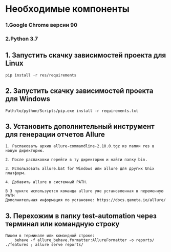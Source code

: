 <h1>Необходимые компоненты</h1>
    <h3>1.Google Chrome версии 90</h3>
    <h3>2.Python 3.7</h3>
<h2>1. Запустить скачку зависимостей проекта для Linux</h2>

    pip install -r res/requirements

<h2>2. Запустить скачку зависимостей проекта для Windows</h2>
    
    Path/to/python/Scripts/pip.exe install -r requirements.txt
    
<h2>3. Установить дополнительный инструмент для генерации отчетов Allure</h2>

    1. Распаковать архив allure-commandline-2.10.0.tgz из папки res в новую директорию.

    2. После распаковки перейти в ту директорию и найти папку bin.

    3. Использовать allure.bat for Windows или allure для других Unix платформ.

    4. Добавить allure в системный PATH.
    
    В 3 пункте используется команда allure уже установленная в переменную PATH
    Дополнительная информация по установке: https://docs.qameta.io/allure/

<h2>3. Перехожим в папку test-automation через терминал или командную строку</h2>
    
    Пишем в терминале или командной строке:
        behave -f allure_behave.formatter:AllureFormatter -o reports/ ./features ; allure serve reports/
